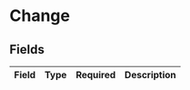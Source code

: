 # Change


## Fields

| Field       | Type        | Required    | Description |
| ----------- | ----------- | ----------- | ----------- |